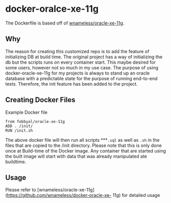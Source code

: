 # docker-oralce-xe-11g

The Dockerfile is based off of [wnameless/oracle-xe-11g](https://github.com/wnameless/docker-oracle-xe-11g). 

## Why
The reason for creating this customized repo is to add the feature of initializing DB at build time. The original project has a way of initializing the db but the scripts runs on every container start. This maybe desired for some users, however not so much in my use case. The purpose of using docker-oracle-xe-11g for my projects is always to stand up an oracle
database with a predictable state for the purpose of running end-to-end tests. Therefore, the init feature has been added to the project. 


## Creating Docker Files
Example Docker file
```
from fobbyal/oracle-xe-11g
ADD . /init/
RUN /init.sh
```
The above docker file will then run all scripts ***`.sql` as well as `.sh` in the files that are copied to the /init directory.
Please note that this is only done once at Build-time of the Docker image. Any container that are started using the built image will start with data that was already manipulated ate buildtime.


## Usage
Please refer to [wnameless/oracle-xe-11g](https://github.com/wnameless/docker-oracle-xe-
    11g) for detailed usage
